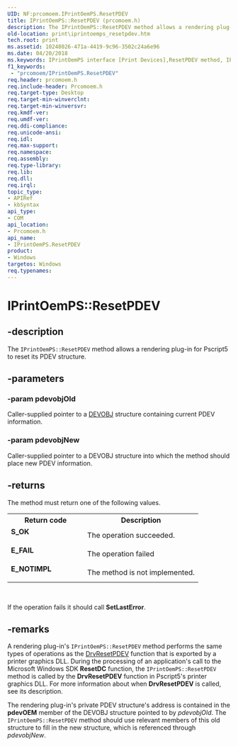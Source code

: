```yaml
---
UID: NF:prcomoem.IPrintOemPS.ResetPDEV
title: IPrintOemPS::ResetPDEV (prcomoem.h)
description: The IPrintOemPS::ResetPDEV method allows a rendering plug-in for Pscript5 to reset its PDEV structure.
old-location: print\iprintoemps_resetpdev.htm
tech.root: print
ms.assetid: 10248026-471a-4419-9c96-3502c24a6e96
ms.date: 04/20/2018
ms.keywords: IPrintOemPS interface [Print Devices],ResetPDEV method, IPrintOemPS.ResetPDEV, IPrintOemPS::ResetPDEV, ResetPDEV, ResetPDEV method [Print Devices], ResetPDEV method [Print Devices],IPrintOemPS interface, prcomoem/IPrintOemPS::ResetPDEV, print.iprintoemps_resetpdev, print_unidrv-pscript_rendering_d7b128bc-174c-4d06-8ffa-8df31ac22303.xml
f1_keywords:
 - "prcomoem/IPrintOemPS.ResetPDEV"
req.header: prcomoem.h
req.include-header: Prcomoem.h
req.target-type: Desktop
req.target-min-winverclnt: 
req.target-min-winversvr: 
req.kmdf-ver: 
req.umdf-ver: 
req.ddi-compliance: 
req.unicode-ansi: 
req.idl: 
req.max-support: 
req.namespace: 
req.assembly: 
req.type-library: 
req.lib: 
req.dll: 
req.irql: 
topic_type:
- APIRef
- kbSyntax
api_type:
- COM
api_location:
- Prcomoem.h
api_name:
- IPrintOemPS.ResetPDEV
product:
- Windows
targetos: Windows
req.typenames: 
---
```


# IPrintOemPS::ResetPDEV


## -description


The <code>IPrintOemPS::ResetPDEV</code> method allows a rendering plug-in for Pscript5 to reset its PDEV structure.


## -parameters




### -param pdevobjOld

Caller-supplied pointer to a <a href="https://docs.microsoft.com/windows-hardware/drivers/ddi/printoem/ns-printoem-_devobj">DEVOBJ</a> structure containing current PDEV information.


### -param pdevobjNew

Caller-supplied pointer to a DEVOBJ structure into which the method should place new PDEV information.


## -returns



The method must return one of the following values.

<table>
<tr>
<th>Return code</th>
<th>Description</th>
</tr>
<tr>
<td width="40%">
<dl>
<dt><b>S_OK</b></dt>
</dl>
</td>
<td width="60%">
The operation succeeded.

</td>
</tr>
<tr>
<td width="40%">
<dl>
<dt><b>E_FAIL</b></dt>
</dl>
</td>
<td width="60%">
The operation failed

</td>
</tr>
<tr>
<td width="40%">
<dl>
<dt><b>E_NOTIMPL</b></dt>
</dl>
</td>
<td width="60%">
The method is not implemented.

</td>
</tr>
</table>
 

If the operation fails it should call <b>SetLastError</b>.




## -remarks



A rendering plug-in's <code>IPrintOemPS::ResetPDEV</code> method performs the same types of operations as the <a href="https://docs.microsoft.com/windows/desktop/api/winddi/nf-winddi-drvresetpdev">DrvResetPDEV</a> function that is exported by a printer graphics DLL. During the processing of an application's call to the Microsoft Windows SDK <b>ResetDC</b> function, the <code>IPrintOemPS::ResetPDEV</code> method is called by the <b>DrvResetPDEV</b> function in Pscript5's printer graphics DLL. For more information about when <b>DrvResetPDEV</b> is called, see its description.

The rendering plug-in's private PDEV structure's address is contained in the <b>pdevOEM</b> member of the DEVOBJ structure pointed to by <i>pdevobjOld</i>. The <code>IPrintOemPS::ResetPDEV</code> method should use relevant members of this old structure to fill in the new structure, which is referenced through <i>pdevobjNew</i>.



